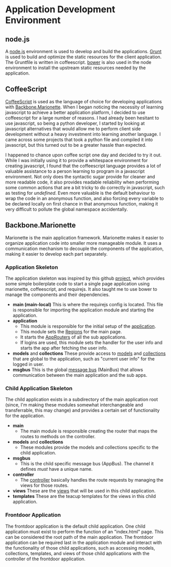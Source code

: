 # Application Development Environment

## node.js

A [node.js](http://nodejs.org) environment is used to develop and
build the applications.  [Grunt](http://gruntjs.com/) is used to
build and optimize the static resources for the client application.
The Gruntfile is written in coffeescript.  [bower](http://bower.io)
is also used in the node environment to install the upstream
static resources needed by the application.

## CoffeeScript

[CoffeeScript](http://coffeescript.org/) is used as the language 
of choice for developing applications with 
[Backbone.Marionette](http://marionettejs.com/).  When I began 
noticing the necessity of learning javascript to achieve a 
better application platform, I decided to use coffeescript for 
a large number of reasons.  I had already been hesitant to use 
javascript, so being a python developer, I started by looking 
at javascript alternatives that would allow me to perform 
client side development without a heavy investment into learning 
another language.  I came across some projects that took a 
python file and compiled it into javascript, but this turned 
out to be a greater hassle than expected.

I happened to chance upon coffee script one day and decided to 
try it out.  While I was initially using it to provide a 
whitespace environment for creating javascript, I found that
the coffeescript language provides a lot of valuable assistance to a 
person learning to program in a javascript environment.  Not 
only does the syntactic sugar provide for cleaner and more 
readable code, it also provides readable reliability when performing 
some common actions that are a bit tricky to do correctly in 
javascript, such as testing for *undefined*.  Even more valuable 
is the default behaviour to wrap the code in an anonymous function,
and also forcing every variable to be declared locally on first chance 
in that anonymous function, making it very difficult to pollute 
the global namespace accidentally.

## Backbone.Marionette

Marionette is the main application framework.  Marionette makes 
it easier to organize application code into smaller more 
manageable module.  It uses a communication mechanism to 
decouple the components of the application, making it easier to 
develop each part separately.

### Application Skeleton

The application skeleton was inspired by this github
[project](https://github.com/t2k/backbone.marionette-RequireJS),
which provides some simple boilerplate code to start
a single page application using marionette, coffeescript, and
requirejs.  It also taught me to use bower to manage the
components and their dependencies.

- **main (main-local)**
  This is where the requirejs config is located.  This file is 
  responsible for importing the application module and starting
  the application.
- **application**
  - This module is responsible for the initial setup of the
	[application](http://marionettejs.com/docs/marionette.application.html).
  - This module sets the
	[Regions](http://marionettejs.com/docs/marionette.region.html)
	for the main page.
  - It starts the
	[AppRouters](http://marionettejs.com/docs/marionette.approuter.html)
	of all the sub applications.
  - If logins are used, this module sets the handler for the user info
	and starts the app after fetching the user info.
- **models** and **collections**
  These provide access to
  [models](http://backbonejs.org/#Model) and
  [collections](http://backbonejs.org/#Collection) that are 
  global to the application, such as "current user info" for
  the logged in user.
- **msgbus**
  This is the global
  [message bus]( https://github.com/marionettejs/backbone.wreqr)
  (MainBus) that allows communication 
  between the main application and the sub apps.

### Child Application Skeleton

The child application exists in a subdirectory of the main
application root (since, I'm making these modules somewhat 
interchangeable and transferrable, this may change) and 
provides a certain set of functionality for the application.

- **main**
  - The main module is responsible creating the router that maps
	the routes to methods on the controller.
- **models** and **collections**
  - These modules provide the models and collections specific to
	the child application.
- **msgbus**
  - This is the child specific message bus (AppBus).  The channel
	it defines *must* have a unique name.
- **controller**
  - The [controller](http://marionettejs.com/docs/marionette.controller.html)
	basically handles the route requests by managing the views
	for those routes.
- **views**
  These are the
  [views](http://marionettejs.com/docs/marionette.region.html)
  that will be used in this child application.
- **templates**
  These are the teacup templates for the views in this child application.

### Frontdoor Application

The frontdoor application is the default child application.  One
child application must exist to perform the function of an "index.html"
page.  This can be considered the root path of the main application.
The frontdoor application can be required last in the application module
and interact with the functionality of those child applications, such as
accessing models, collections, templates, and views of those child
applications with the controller of the frontdoor application.


